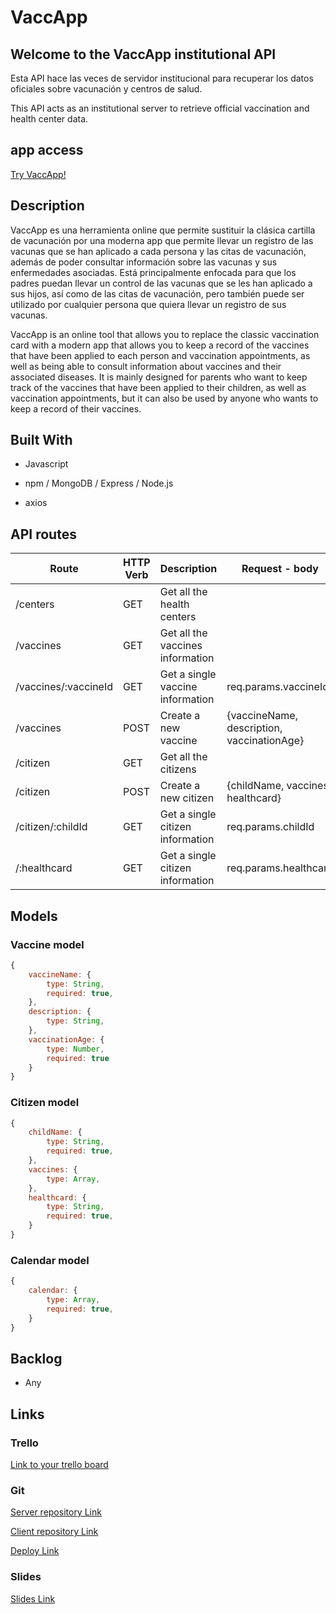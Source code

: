 # VaccApp

## Welcome to the VaccApp institutional API

Esta API hace las veces de servidor institucional para recuperar los datos oficiales sobre vacunación y centros de salud.

This API acts as an institutional server to retrieve official vaccination and health center data.

## app access

[Try VaccApp!](https://vaccapp.netlify.app/)

## Description

VaccApp es una herramienta online que permite sustituir la clásica cartilla de vacunación por una moderna app que permite llevar un registro de las vacunas que se han aplicado a cada persona y las citas de vacunación, además de poder consultar información sobre las vacunas y sus enfermedades asociadas. Está principalmente enfocada para que los padres puedan llevar un control de las vacunas que se les han aplicado a sus hijos, así como de las citas de vacunación, pero también puede ser utilizado por cualquier persona que quiera llevar un registro de sus vacunas.

VaccApp is an online tool that allows you to replace the classic vaccination card with a modern app that allows you to keep a record of the vaccines that have been applied to each person and vaccination appointments, as well as being able to consult information about vaccines and their associated diseases. It is mainly designed for parents who want to keep track of the vaccines that have been applied to their children, as well as vaccination appointments, but it can also be used by anyone who wants to keep a record of their vaccines.

## Built With

- Javascript

- npm / MongoDB / Express / Node.js

- axios

## API routes

|     **Route**    | **HTTP Verb** |                     **Description**                    | **Request - body** |
|------------------|---------------|--------------------------------------------------------|--------------------|
| /centers         | GET           | Get all the health centers                             |                    |
| /vaccines        | GET           | Get all the vaccines information                       |                    |
| /vaccines/:vaccineId | GET           | Get a single vaccine information                       | req.params.vaccineId |
| /vaccines        | POST          | Create a new vaccine                                   | {vaccineName, description, vaccinationAge} |
| /citizen        | GET           | Get all the citizens                                   |                    |
| /citizen       | POST          | Create a new citizen                                   | {childName, vaccines, healthcard} |
| /citizen/:childId       | GET           | Get a single citizen information                       | req.params.childId |
| /:healthcard       | GET           | Get a single citizen information                       | req.params.healthcard |

## Models

### Vaccine model

```javascript
{
    vaccineName: {
        type: String,
        required: true,
    },
    description: {
        type: String,
    },
    vaccinationAge: {
        type: Number,
        required: true
    }
}
```

### Citizen model

```javascript
{
    childName: {
        type: String,
        required: true,
    },
    vaccines: {
        type: Array,
    },
    healthcard: {
        type: String,
        required: true,
    }
}
```

### Calendar model

```javascript
{
    calendar: {
        type: Array,
        required: true,
    }
}
```

## Backlog

- Any

## Links

### Trello

[Link to your trello board](https://trello.com/b/s2kDxZgh/vaccapp-backlog)

### Git

[Server repository Link](https://github.com/VaccApp/Server)

[Client repository Link](https://github.com/VaccApp/Client)

[Deploy Link](https://vaccapp.netlify.app/)

### Slides

[Slides Link](https://docs.google.com)